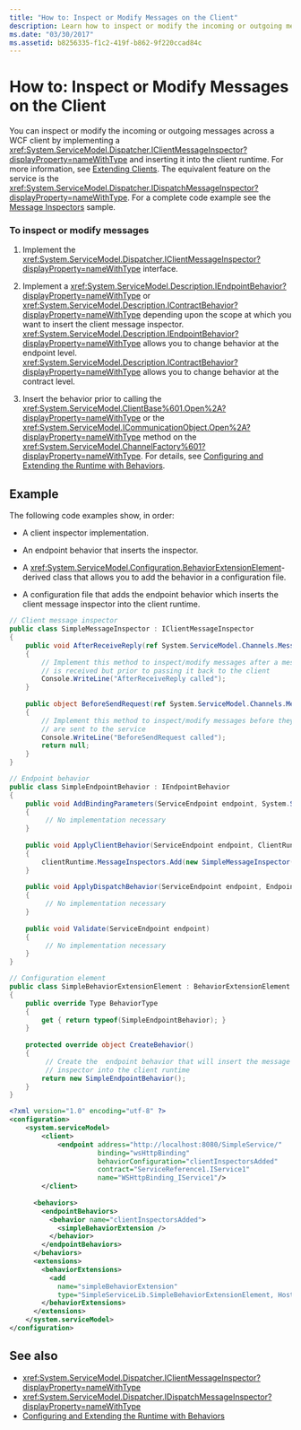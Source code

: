 ```yaml
---
title: "How to: Inspect or Modify Messages on the Client"
description: Learn how to inspect or modify the incoming or outgoing messages across a WCF client or service by implementing the appropriate interface.
ms.date: "03/30/2017"
ms.assetid: b8256335-f1c2-419f-b862-9f220ccad84c
---
```

# How to: Inspect or Modify Messages on the Client
You can inspect or modify the incoming or outgoing messages across a WCF client by implementing a <xref:System.ServiceModel.Dispatcher.IClientMessageInspector?displayProperty=nameWithType> and inserting it into the client runtime. For more information, see [Extending Clients](extending-clients.md). The equivalent feature on the service is the <xref:System.ServiceModel.Dispatcher.IDispatchMessageInspector?displayProperty=nameWithType>. For a complete code example see the [Message Inspectors](../samples/message-inspectors.md) sample.  
  
### To inspect or modify messages  
  
1. Implement the <xref:System.ServiceModel.Dispatcher.IClientMessageInspector?displayProperty=nameWithType> interface.  
  
2. Implement a <xref:System.ServiceModel.Description.IEndpointBehavior?displayProperty=nameWithType> or <xref:System.ServiceModel.Description.IContractBehavior?displayProperty=nameWithType> depending upon the scope at which you want to insert the client message inspector. <xref:System.ServiceModel.Description.IEndpointBehavior?displayProperty=nameWithType> allows you to change behavior at the endpoint level. <xref:System.ServiceModel.Description.IContractBehavior?displayProperty=nameWithType> allows you to change behavior at the contract level.  
  
3. Insert the behavior prior to calling the <xref:System.ServiceModel.ClientBase%601.Open%2A?displayProperty=nameWithType> or the <xref:System.ServiceModel.ICommunicationObject.Open%2A?displayProperty=nameWithType> method on the <xref:System.ServiceModel.ChannelFactory%601?displayProperty=nameWithType>. For details, see [Configuring and Extending the Runtime with Behaviors](configuring-and-extending-the-runtime-with-behaviors.md).  
  
## Example  
 The following code examples show, in order:  
  
- A client inspector implementation.  
  
- An endpoint behavior that inserts the inspector.  
  
- A <xref:System.ServiceModel.Configuration.BehaviorExtensionElement>- derived class that allows you to add the behavior in a configuration file.  
  
- A configuration file that adds the endpoint behavior which inserts the client message inspector into the client runtime.  
  
```csharp  
// Client message inspector  
public class SimpleMessageInspector : IClientMessageInspector  
{  
    public void AfterReceiveReply(ref System.ServiceModel.Channels.Message reply, object correlationState)  
    {  
        // Implement this method to inspect/modify messages after a message  
        // is received but prior to passing it back to the client
        Console.WriteLine("AfterReceiveReply called");  
    }  
  
    public object BeforeSendRequest(ref System.ServiceModel.Channels.Message request, IClientChannel channel)  
    {  
        // Implement this method to inspect/modify messages before they
        // are sent to the service  
        Console.WriteLine("BeforeSendRequest called");  
        return null;  
    }  
}  
```  
  
```csharp  
// Endpoint behavior  
public class SimpleEndpointBehavior : IEndpointBehavior  
{  
    public void AddBindingParameters(ServiceEndpoint endpoint, System.ServiceModel.Channels.BindingParameterCollection bindingParameters)  
    {  
         // No implementation necessary  
    }  
  
    public void ApplyClientBehavior(ServiceEndpoint endpoint, ClientRuntime clientRuntime)  
    {  
        clientRuntime.MessageInspectors.Add(new SimpleMessageInspector());  
    }  
  
    public void ApplyDispatchBehavior(ServiceEndpoint endpoint, EndpointDispatcher endpointDispatcher)  
    {  
         // No implementation necessary  
    }  
  
    public void Validate(ServiceEndpoint endpoint)  
    {  
         // No implementation necessary  
    }  
}  
```  
  
```csharp  
// Configuration element
public class SimpleBehaviorExtensionElement : BehaviorExtensionElement  
{  
    public override Type BehaviorType  
    {  
        get { return typeof(SimpleEndpointBehavior); }  
    }  
  
    protected override object CreateBehavior()  
    {  
         // Create the  endpoint behavior that will insert the message  
         // inspector into the client runtime  
        return new SimpleEndpointBehavior();  
    }  
}  
```  
  
```xml
<?xml version="1.0" encoding="utf-8" ?>  
<configuration>  
    <system.serviceModel>  
        <client>  
            <endpoint address="http://localhost:8080/SimpleService/"
                      binding="wsHttpBinding"
                      behaviorConfiguration="clientInspectorsAdded"
                      contract="ServiceReference1.IService1"  
                      name="WSHttpBinding_IService1"/>  
        </client>  
  
      <behaviors>  
        <endpointBehaviors>  
          <behavior name="clientInspectorsAdded">  
            <simpleBehaviorExtension />  
          </behavior>  
        </endpointBehaviors>  
      </behaviors>  
      <extensions>  
        <behaviorExtensions>  
          <add  
            name="simpleBehaviorExtension"  
            type="SimpleServiceLib.SimpleBehaviorExtensionElement, Host, Version=0.0.0.0, Culture=neutral, PublicKeyToken=null"/>  
        </behaviorExtensions>  
      </extensions>  
    </system.serviceModel>  
</configuration>  
```  
  
## See also

- <xref:System.ServiceModel.Dispatcher.IClientMessageInspector?displayProperty=nameWithType>
- <xref:System.ServiceModel.Dispatcher.IDispatchMessageInspector?displayProperty=nameWithType>
- [Configuring and Extending the Runtime with Behaviors](configuring-and-extending-the-runtime-with-behaviors.md)
